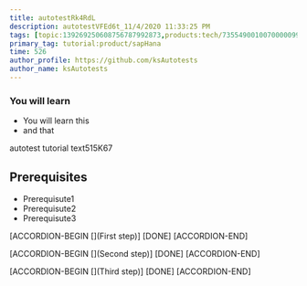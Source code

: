 ```yaml
---
title: autotestRk4RdL
description: autotestVFEd6t_11/4/2020 11:33:25 PM
tags: [topic:139269250608756787992873,products:tech/73554900100700000996,tutorial:experience/advanced]
primary_tag: tutorial:product/sapHana
time: 526
author_profile: https://github.com/ksAutotests
author_name: ksAutotests
---
```

### You will learn
- You will learn this
- and that

autotest tutorial text515K67

## Prerequisites
- Prerequisute1
- Prerequisute2
- Prerequisute3

[ACCORDION-BEGIN [](First step)]
[DONE]
[ACCORDION-END]

[ACCORDION-BEGIN [](Second step)]
[DONE]
[ACCORDION-END]

[ACCORDION-BEGIN [](Third step)]
[DONE]
[ACCORDION-END]

